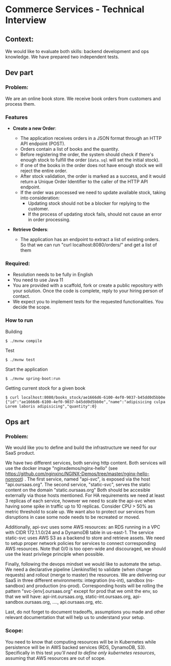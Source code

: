 # Commerce Services - Technical Interview

## Context:

We would like to evaluate both skills: backend development and ops knowledge.
We have prepared two independent tests. 


## Dev part

### Problem:

We are an online book store. We receive book orders from customers and process them.

### Features

- **Create a new Order**:
  - The application receives orders in a JSON format through an HTTP API endpoint (POST).
  - Orders contain a list of books and the quantity.
  - Before registering the order, the system should check if there's enough stock to fulfill the order (`data.sql` will set the initial stock).
  - If one of the books in the order does not have enough stock we will reject the entire order.
  - After stock validation, the order is marked as a success, and it would return a Unique Order Identifier to the caller of the HTTP API endpoint.
  - If the order was processed we need to update available stock, taking into consideration:
    - Updating stock should not be a blocker for replying to the customer.
    - If the process of updating stock fails, should not cause an error in order processing.

- **Retrieve Orders**:
  - The application has an endpoint to extract a list of existing orders. So that we can run "curl localhost:8080/orders/" and get a list of them

### Required:

- Resolution needs to be fully in English
- You need to use Java 11
- You are provided with a scaffold, fork or create a public repository with your solution. Once the code is complete, reply to your hiring person of contact.
- We expect you to implement tests for the requested functionalities. You decide the scope.

### How to run

Building
```shell
$ ./mvnw compile
```

Test
```shell
$ ./mvnw test
```

Start the application

```shell
$ ./mvnw spring-boot:run
```

Getting current stock for a given book 

```shell
$ curl localhost:8080/books_stock/ae1666d6-6100-4ef0-9037-b45dd0d5bb0e
{"id":"ae1666d6-6100-4ef0-9037-b45dd0d5bb0e","name":"adipisicing culpa Lorem laboris adipisicing","quantity":0}
```

## Ops art

### Problem:

We would like you to define and build the infrastructure we need for our SaaS product.

We have two different services, both serving http content.
Both services will use the docker image "nginxdemos/nginx-hello" (see https://github.com/nginxinc/NGINX-Demos/tree/master/nginx-hello-nonroot) .
The first service, named "api-svc", is exposed via the host "api.oursaas.org".
The second service, "static-svc", serves the static content on the domain "static.oursaas.org"
Both should be accesible externally via those hosts mentioned.
For HA requirements we need at least 3 replicas of each service, however we need to scale the api-svc when having some spike in traffic up to 10 replicas. Consider CPU > 50% as metric threshold to scale up.
We want also to protect our services from disruptions in case some node needs to be recreated or moved.

Additionally, api-svc uses some AWS resources: an RDS running in a VPC with CIDR 172.1.1.0/24 and a DynamoDB table in us-east-1.
The service static-svc uses AWS S3 as a backend to store and retrieve assets.
We need to setup proper network policies for services to connect corresponding AWS resources. Note that 0/0 is too open-wide and discouraged, we should use the least privilege principle when possible.

Finally, following the devops mindset we would like to automate the setup. We need a declarative pipeline (Jenkinsfile) to validate (when change requests) and rollout (merge to master) the resources.
We are delivering our SaaS in three different environments: integration (ns-int), sandbox (ns-sandbox) and production (ns-prod).
Corresponding hosts will be rolling the pattern "svc-[env].oursaas.org" except for prod that we omit the env, so that we will have:  api-int.oursaas.org, static-int.oursaas.org, api-sandbox.oursaas.org, …., api.oursaas.org, etc.

Last, do not forget to document tradeoffs, assumptions you made and other relevant documentation that will help us to understand your setup.

### Scope:

You need to know that computing resources will be in Kubernetes while persistence will be in AWS backed services (RDS, DynamoDB, S3). Specifically in this test *you'll need to define only kubernetes resources*, assuming that AWS resources are out of scope.

